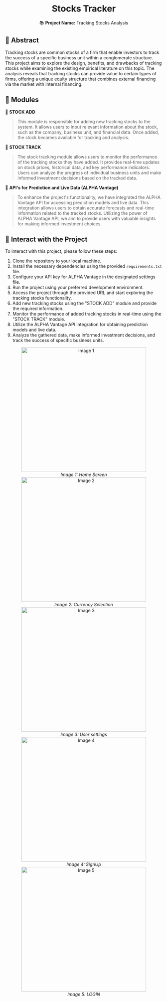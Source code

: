 <h1 align="center">Stocks Tracker</h1>

<p align="center">
  📚 <strong>Project Name:</strong> Tracking Stocks Analysis
</p>


## 📝 Abstract

Tracking stocks are common stocks of a firm that enable investors to track the success of a specific business unit within a conglomerate structure. This project aims to explore the design, benefits, and drawbacks of tracking stocks while examining the existing empirical literature on this topic. The analysis reveals that tracking stocks can provide value to certain types of firms, offering a unique equity structure that combines external financing via the market with internal financing.

## 📁 Modules

📌 **STOCK ADD**
> This module is responsible for adding new tracking stocks to the system. It allows users to input relevant information about the stock, such as the company, business unit, and financial data. Once added, the stock becomes available for tracking and analysis.

📌 **STOCK TRACK**
> The stock tracking module allows users to monitor the performance of the tracking stocks they have added. It provides real-time updates on stock prices, historical data, and key performance indicators. Users can analyze the progress of individual business units and make informed investment decisions based on the tracked data.

📌 **API's for Prediction and Live Data (ALPHA Vantage)**
> To enhance the project's functionality, we have integrated the ALPHA Vantage API for accessing prediction models and live data. This integration allows users to obtain accurate forecasts and real-time information related to the tracked stocks. Utilizing the power of ALPHA Vantage API, we aim to provide users with valuable insights for making informed investment choices.

## 🌟 Interact with the Project

To interact with this project, please follow these steps:

1. Clone the repository to your local machine.
2. Install the necessary dependencies using the provided `requirements.txt` file.
3. Configure your API key for ALPHA Vantage in the designated settings file.
4. Run the project using your preferred development environment.
5. Access the project through the provided URL and start exploring the tracking stocks functionality.
6. Add new tracking stocks using the "STOCK ADD" module and provide the required information.
7. Monitor the performance of added tracking stocks in real-time using the "STOCK TRACK" module.
8. Utilize the ALPHA Vantage API integration for obtaining prediction models and live data.
9. Analyze the gathered data, make informed investment decisions, and track the success of specific business units.

<div align="center">
  <img src="https://github.com/BigRathna/INKAHANE/assets/112894306/3f3d708d-6fb6-42da-b236-4e1587212f54" alt="Image 1" width="400px">
  <br>
  <em>Image 1: Home Screen</em>
</div>

<div align="center">
  <img src="https://github.com/BigRathna/INKAHANE/assets/112894306/4879390a-7de1-4261-9b2e-1684312a642a" alt="Image 2" width="400px">
  <br>
  <em>Image 2: Currency Selection</em>
</div>

<div align="center">
  <img src="https://github.com/BigRathna/INKAHANE/assets/112894306/5746ccf0-1655-427d-b797-f08d790a450e" alt="Image 3" width="400px">
  <br>
  <em>Image 3: User settings</em>
</div>

<div align="center">
  <img src="https://github.com/BigRathna/INKAHANE/assets/112894306/d0e175f5-3765-419f-b0d6-a88124e73bf4" alt="Image 4" width="400px">
  <br>
  <em>Image 4: SignUp</em>
</div>

<div align="center">
  <img src="https://github.com/BigRathna/INKAHANE/assets/112894306/a17c1c8f-8951-4537-a075-81aa7d1b3177" alt="Image 5" width="400px">
  <br>
  <em>Image 5: LOGIN</em>
</div>

